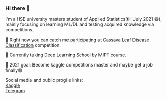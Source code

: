 ### Hi there 👋

I'm a HSE university masters student of Applied Statistics(till July 2021 😄), mainly focusing on learning ML/DL and testing acquired knowledge via competitions.</br>

🎯 Right now you can catch me  participating at <a href="https://www.kaggle.com/c/cassava-leaf-disease-classification/overview">Cassava Leaf Disease Classification</a> competition.

📖 Currently taking Deep Learning School by MIPT course.

👀 2021 goal: Become kaggle competitions master and maybe get a job finally😅  

Social media and public progile links: </br>
<a href="https://www.kaggle.com/edyanakov">Kaggle</a> </br>
<a href="https://t.me/edyanakov">Telegram</a>

<!--
**Edyanakov/Edyanakov** is a ✨ _special_ ✨ repository because its `README.md` (this file) appears on your GitHub profile
